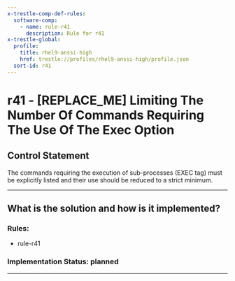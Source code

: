 ```yaml
---
x-trestle-comp-def-rules:
  software-comp:
    - name: rule-r41
      description: Rule for r41
x-trestle-global:
  profile:
    title: rhel9-anssi-high
    href: trestle://profiles/rhel9-anssi-high/profile.json
  sort-id: r41
---
```


# r41 - \[REPLACE_ME\] Limiting The Number Of Commands Requiring The Use Of The Exec Option

## Control Statement

The commands requiring the execution of sub-processes (EXEC tag) must be explicitly listed and their use should be reduced to a strict minimum.

______________________________________________________________________

## What is the solution and how is it implemented?

<!-- For implementation status enter one of: implemented, partial, planned, alternative, not-applicable -->

<!-- Note that the list of rules under ### Rules: is read-only and changes will not be captured after assembly to JSON -->

<!-- Add control implementation description here for control: r41 -->

### Rules:

  - rule-r41

### Implementation Status: planned

______________________________________________________________________

